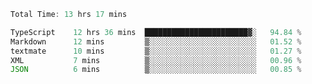 <!--START_SECTION:waka-->

```typescript
Total Time: 13 hrs 17 mins

TypeScript    12 hrs 36 mins  ███████████████████████▓░   94.84 %
Markdown      12 mins         ▒░░░░░░░░░░░░░░░░░░░░░░░░   01.52 %
textmate      10 mins         ▒░░░░░░░░░░░░░░░░░░░░░░░░   01.27 %
XML           7 mins          ▒░░░░░░░░░░░░░░░░░░░░░░░░   00.96 %
JSON          6 mins          ▒░░░░░░░░░░░░░░░░░░░░░░░░   00.85 %
```

<!--END_SECTION:waka-->
